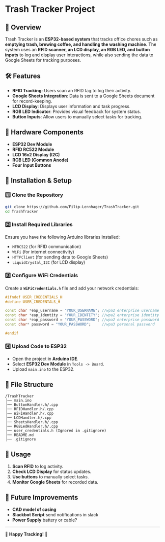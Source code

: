 # Trash Tracker Project

## 📌 Overview
Trash Tracker is an **ESP32-based system** that tracks office chores such as **emptying trash, brewing coffee, and handling the washing machine**. The system uses an **RFID scanner, an LCD display, an RGB LED, and button inputs** to log and display user interactions, while also sending the data to Google Sheets for tracking purposes.

## 🛠️ Features
- **RFID Tracking**: Users scan an RFID tag to log their activity.
- **Google Sheets Integration**: Data is sent to a Google Sheets document for record-keeping.
- **LCD Display**: Displays user information and task progress.
- **RGB LED Indicator**: Provides visual feedback for system status.
- **Button Inputs**: Allow users to manually select tasks for tracking.

## 🔧 Hardware Components
- **ESP32 Dev Module**
- **RFID RC522 Module**
- **LCD 16x2 Display (I2C)**
- **RGB LED (Common Anode)**
- **Four Input Buttons**

## 🚀 Installation & Setup
### 1️⃣ Clone the Repository
```sh
git clone https://github.com/Filip-Lennhager/TrashTracker.git
cd TrashTracker
```

### 2️⃣ Install Required Libraries
Ensure you have the following Arduino libraries installed:
- `MFRC522` (for RFID communication)
- `WiFi` (for internet connectivity)
- `HTTPClient` (for sending data to Google Sheets)
- `LiquidCrystal_I2C` (for LCD display)

### 3️⃣ Configure WiFi Credentials
Create a **`WiFiCredentials.h`** file and add your network credentials:
```cpp
#ifndef USER_CREDENTIALS_H
#define USER_CREDENTALS_H

const char *eap_username = "YOUR_USERNAME"; //wpa2 enterprise username
const char *eap_identity = "YOUR_IDENTITY"; //wpa2 enterprise identity
const char *eap_password = "YOUR_PASSWORD"; //wpa2 enterprise password
const char* password = "YOUR_PASSWORD";     //wpa3 personal password

#endif
```

### 4️⃣ Upload Code to ESP32
- Open the project in **Arduino IDE**.
- Select **ESP32 Dev Module** in `Tools -> Board`.
- Upload `main.ino` to the ESP32.

## 📜 File Structure
```
/TrashTracker
│── main.ino
│── ButtonHandler.h/.cpp
│── RFIDHandler.h/.cpp
│── WiFiHandler.h/.cpp
│── LCDHandler.h/.cpp
│── SheetsHandler.h/.cpp
│── RGBLedHandler.h/.cpp
│── user_credentials.h (Ignored in .gitignore)
│── README.md
│── .gitignore
```

## 🎯 Usage
1. **Scan RFID** to log activity.
2. **Check LCD Display** for status updates.
3. **Use buttons** to manually select tasks.
4. **Monitor Google Sheets** for recorded data.

## 🚀 Future Improvements
- **CAD model of casing** 
- **Slackbot Script** send notifications in slack
- **Power Supply** battery or cable? 

---
🚀 **Happy Tracking!** 🚀
